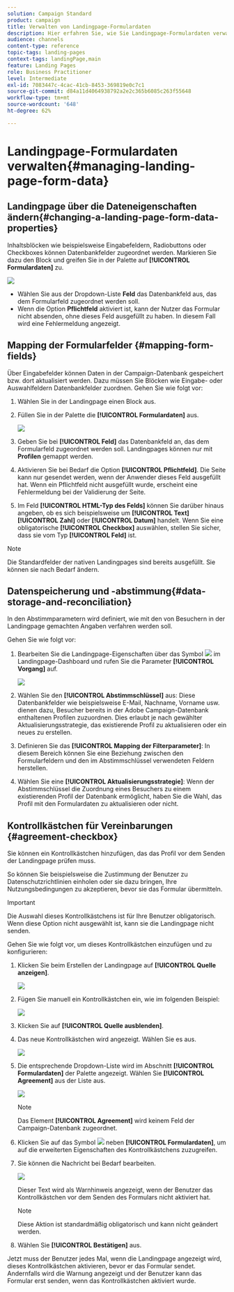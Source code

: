 ```yaml
---
solution: Campaign Standard
product: campaign
title: Verwalten von Landingpage-Formulardaten
description: Hier erfahren Sie, wie Sie Landingpage-Formulardaten verwalten.
audience: channels
content-type: reference
topic-tags: landing-pages
context-tags: landingPage,main
feature: Landing Pages
role: Business Practitioner
level: Intermediate
exl-id: 7083447c-4cac-41cb-8453-369819e0c7c1
source-git-commit: d84a11d4064938792a2e2c365b6085c263f55648
workflow-type: tm+mt
source-wordcount: '648'
ht-degree: 62%

---
```


# Landingpage-Formulardaten verwalten{#managing-landing-page-form-data}

## Landingpage über die Dateneigenschaften ändern{#changing-a-landing-page-form-data-properties}

Inhaltsblöcken wie beispielsweise Eingabefeldern, Radiobuttons oder Checkboxes können Datenbankfelder zugeordnet werden. Markieren Sie dazu den Block und greifen Sie in der Palette auf **[!UICONTROL Formulardaten]** zu.

![](assets/delivery_content_9.png)

* Wählen Sie aus der Dropdown-Liste **Feld** das Datenbankfeld aus, das dem Formularfeld zugeordnet werden soll.
* Wenn die Option **Pflichtfeld** aktiviert ist, kann der Nutzer das Formular nicht absenden, ohne dieses Feld ausgefüllt zu haben. In diesem Fall wird eine Fehlermeldung angezeigt.

## Mapping der Formularfelder       {#mapping-form-fields}

Über Eingabefelder können Daten in der Campaign-Datenbank gespeichert bzw. dort aktualisiert werden. Dazu müssen Sie Blöcken wie Eingabe- oder Auswahlfeldern Datenbankfelder zuordnen. Gehen Sie wie folgt vor:

1. Wählen Sie in der Landingpage einen Block aus.
1. Füllen Sie in der Palette die **[!UICONTROL Formulardaten]** aus.

   ![](assets/editing_lp_content_4.png)

1. Geben Sie bei **[!UICONTROL Feld]** das Datenbankfeld an, das dem Formularfeld zugeordnet werden soll. Landingpages können nur mit **Profilen** gemappt werden.

1. Aktivieren Sie bei Bedarf die Option **[!UICONTROL Pflichtfeld]**. Die Seite kann nur gesendet werden, wenn der Anwender dieses Feld ausgefüllt hat. Wenn ein Pflichtfeld nicht ausgefüllt wurde, erscheint eine Fehlermeldung bei der Validierung der Seite.

1. Im Feld **[!UICONTROL HTML-Typ des Felds]** können Sie darüber hinaus angeben, ob es sich beispielsweise um **[!UICONTROL Text]** **[!UICONTROL Zahl]** oder **[!UICONTROL Datum]** handelt.
Wenn Sie eine obligatorische **[!UICONTROL Checkbox]** auswählen, stellen Sie sicher, dass sie vom Typ **[!UICONTROL Feld]** ist.

>[!NOTE]
>
>Die Standardfelder der nativen Landingpages sind bereits ausgefüllt. Sie können sie nach Bedarf ändern.

## Datenspeicherung und -abstimmung{#data-storage-and-reconciliation}

In den Abstimmparametern wird definiert, wie mit den von Besuchern in der Landingpage gemachten Angaben verfahren werden soll.

Gehen Sie wie folgt vor:

1. Bearbeiten Sie die Landingpage-Eigenschaften über das Symbol ![](assets/edit_darkgrey-24px.png) im Landingpage-Dashboard und rufen Sie die Parameter **[!UICONTROL Vorgang]** auf.

   ![](assets/lp_parameters_4.png)

1. Wählen Sie den **[!UICONTROL Abstimmschlüssel]** aus: Diese Datenbankfelder wie beispielsweise E-Mail, Nachname, Vorname usw. dienen dazu, Besucher bereits in der Adobe Campaign-Datenbank enthaltenen Profilen zuzuordnen. Dies erlaubt je nach gewählter Aktualisierungsstrategie, das existierende Profil zu aktualisieren oder ein neues zu erstellen.
1. Definieren Sie das **[!UICONTROL Mapping der Filterparameter]**: In diesem Bereich können Sie eine Beziehung zwischen den Formularfeldern und den im Abstimmschlüssel verwendeten Feldern herstellen.
1. Wählen Sie eine **[!UICONTROL Aktualisierungsstrategie]**: Wenn der Abstimmschlüssel die Zuordnung eines Besuchers zu einem existierenden Profil der Datenbank ermöglicht, haben Sie die Wahl, das Profil mit den Formulardaten zu aktualisieren oder nicht.

## Kontrollkästchen für Vereinbarungen {#agreement-checkbox}

Sie können ein Kontrollkästchen hinzufügen, das das Profil vor dem Senden der Landingpage prüfen muss.

So können Sie beispielsweise die Zustimmung der Benutzer zu Datenschutzrichtlinien einholen oder sie dazu bringen, Ihre Nutzungsbedingungen zu akzeptieren, bevor sie das Formular übermitteln.

<!--This is particularly useful in the following case:

When a profile opens the landing page from an Outlook.com mailbox, Outlook checks whether the links on the landing page are suspicious. However, this Outlook security feature (called safelinks) has an unwanted effect: it automatically activates the buttons included on the landing page. Consequently, profiles are automatically subscribed or unsubscribed without confirmation when the landing page is displayed after clicking the email link, even if they do not submit the form.

![](assets/lp_submit_button.png)

To avoid this, Adobe recommends you always add to your landing page a checkbox which enables the profile to agree before proceeding with subscription or unsubscription.-->

>[!IMPORTANT]
>
>Die Auswahl dieses Kontrollkästchens ist für Ihre Benutzer obligatorisch. Wenn diese Option nicht ausgewählt ist, kann sie die Landingpage nicht senden.

Gehen Sie wie folgt vor, um dieses Kontrollkästchen einzufügen und zu konfigurieren:

1. Klicken Sie beim Erstellen der Landingpage auf **[!UICONTROL Quelle anzeigen]**.

   ![](assets/lp_show_source.png)

1. Fügen Sie manuell ein Kontrollkästchen ein, wie im folgenden Beispiel:

   ![](assets/lp_checkbox_code.png)

   <!--
   <div id="HtmlPage_htmlPage.line3" data-nl-format="datetime"><input type="checkbox" class="nl-dce-todo" data-nl-bindto="agreement" data-nl-agreementmsg="You must agree with the terms and conditions before proceeding" />I agree with the terms and conditions</div>
   -->

1. Klicken Sie auf **[!UICONTROL Quelle ausblenden]**.

1. Das neue Kontrollkästchen wird angezeigt. Wählen Sie es aus.

   ![](assets/lp_select_checkbox.png)

1. Die entsprechende Dropdown-Liste wird im Abschnitt **[!UICONTROL Formulardaten]** der Palette angezeigt. Wählen Sie **[!UICONTROL Agreement]** aus der Liste aus.

   ![](assets/lp_form_data_drop-down.png)

   >[!NOTE]
   >
   >Das Element **[!UICONTROL Agreement]** wird keinem Feld der Campaign-Datenbank zugeordnet.

1. Klicken Sie auf das Symbol ![](assets/lp-properties-icon.png) neben **[!UICONTROL Formulardaten]**, um auf die erweiterten Eigenschaften des Kontrollkästchens zuzugreifen.

1. Sie können die Nachricht bei Bedarf bearbeiten.

   ![](assets/lp_agreement_message.png)

   Dieser Text wird als Warnhinweis angezeigt, wenn der Benutzer das Kontrollkästchen vor dem Senden des Formulars nicht aktiviert hat.

   >[!NOTE]
   >
   >Diese Aktion ist standardmäßig obligatorisch und kann nicht geändert werden.

1. Wählen Sie **[!UICONTROL Bestätigen]** aus.

Jetzt muss der Benutzer jedes Mal, wenn die Landingpage angezeigt wird, dieses Kontrollkästchen aktivieren, bevor er das Formular sendet. Andernfalls wird die Warnung angezeigt und der Benutzer kann das Formular erst senden, wenn das Kontrollkästchen aktiviert wurde.